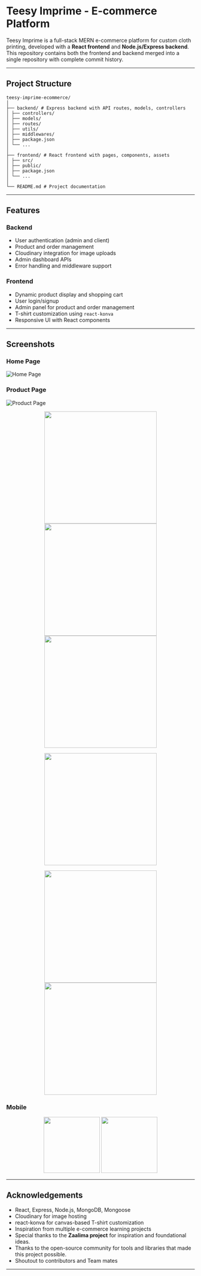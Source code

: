 # Teesy Imprime - E-commerce Platform

Teesy Imprime is a full-stack MERN e-commerce platform for custom cloth printing, developed with a **React frontend** and **Node.js/Express backend**. This repository contains both the frontend and backend merged into a single repository with complete commit history.

---

## Project Structure
```
teesy-imprime-ecommerce/
│
├── backend/ # Express backend with API routes, models, controllers
│ ├── controllers/
│ ├── models/
│ ├── routes/
│ ├── utils/
│ ├── middlewares/
│ ├── package.json
│ └── ...
│
├── frontend/ # React frontend with pages, components, assets
│ ├── src/
│ ├── public/
│ ├── package.json
│ └── ...
│
└── README.md # Project documentation
```

---

## Features

### Backend
- User authentication (admin and client)
- Product and order management
- Cloudinary integration for image uploads
- Admin dashboard APIs
- Error handling and middleware support

### Frontend
- Dynamic product display and shopping cart
- User login/signup
- Admin panel for product and order management
- T-shirt customization using `react-konva`
- Responsive UI with React components

---
## Screenshots

### Home Page
![Home Page](attachments/Teesy-HomePage.png)

### Product Page
![Product Page](attachments/Teesy-ProductsPage.png)

<p align="center">
  <img src="attachments/Teesy-CartPage.png" width="300"/>
  <img src="attachments/Teesy-WishListPage.png" width="300"/>
  <img src="attachments/Teesy-AdminDashBoard.png" width="300"/>
</p>

<p align="center">
  <img src="attachments/Teesy-Login.png" width="300"/>
</p>
<p align="center">
  <img src="attachments/Teesy-UserAccountPage.png" width="300"/>
  <img src="attachments/Teesy-CustomDesign.png" width="300"/>
</p>

### Mobile

<p align="center">
  <img src="attachments/Teesy-Home_Mob.png" width="150"/>
  <img src="attachments/Teesy-Products_Mob.png" width="150"/>
</p>





---
## Acknowledgements

- React, Express, Node.js, MongoDB, Mongoose
- Cloudinary for image hosting
- react-konva for canvas-based T-shirt customization
- Inspiration from multiple e-commerce learning projects
- Special thanks to the **Zaalima project** for inspiration and foundational ideas.  
- Thanks to the open-source community for tools and libraries that made this project possible.  
- Shoutout to contributors and Team mates

---
